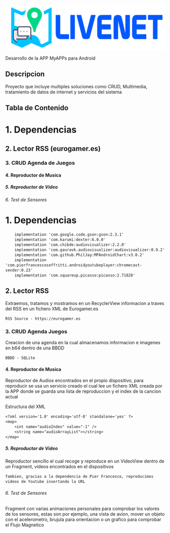 ![banner](https://github.com/Vintaje/LiveNetAndroidClient/blob/master/bannerlivenet.png)

Desarrollo de la APP MyAPPs para Android

## Descripcion

Proyecto que incluye multiples soluciones como CRUD, Multimedia, tratamiento de datos de internet y servicios del sistema 

## Tabla de Contenido

# 1. Dependencias
## 2. Lector RSS (eurogamer.es)
### 3. CRUD Agenda de Juegos
#### 4. Reproductor de Musica
##### 5. Reproductor de Video
###### 6. Test de Sensores



# 1. Dependencias

```
    implementation 'com.google.code.gson:gson:2.3.1'
    implementation 'com.karumi:dexter:6.0.0'
    implementation 'com.chibde:audiovisualizer:2.2.0'
    implementation 'com.gauravk.audiovisualizer:audiovisualizer:0.9.2'
    implementation 'com.github.PhilJay:MPAndroidChart:v3.0.2'
    implementation 'com.pierfrancescosoffritti.androidyoutubeplayer:chromecast-sender:0.23'
    implementation 'com.squareup.picasso:picasso:2.71828'
```

## 2. Lector RSS

Extraemos, tratamos y mostramos en un RecyclerView informacion a traves del RSS en un fichero XML de Eurogamer.es
```
RSS Source - https://eurogamer.es
```


### 3. CRUD Agenda Juegos

Creacion de una agenda en la cual almacenamos informacion e imagenes en b64 dentro de una BBDD
```
BBDD - SQLite
```


#### 4. Reproductor de Musica

Reproductor de Audios encontrados en el propio dispositivo, para reproducir se usa un servicio creado el cual lee un fichero XML creada por la APP donde se guarda una lista de reproduccion y el index de la cancion actual

Estructura del XML
```
<?xml version='1.0' encoding='utf-8' standalone='yes' ?>
<map>
    <int name="audioIndex" value="-1" />
    <string name="audioArrayList"></string>
</map>
```

##### 5. Reproductor de Video

Reproductor sencillo el cual recoge y reproduce en un VideoView dentro de un Fragment, videos encontrados en el dispositivos
```
Tambien, gracias a la dependencia de Pier Francesco, reproducimos videos de Youtube insertando la URL
```


###### 6. Test de Sensores

Fragment con varias animaciones personales para comprobar los valores de los sensores, estas son por ejemplo, una vista de avion, mover un objeto con el acelerometro, brujula para orientacion o un grafico para comprobar el Flujo Magnetico




